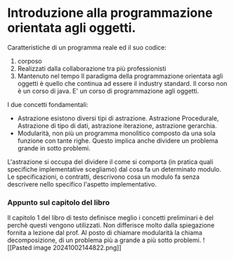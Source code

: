 # Introduzione alla programmazione orientata agli oggetti.
Caratteristiche di un programma reale ed il suo codice:
1) corposo
2) Realizzati dalla collaborazione tra più professionisti
3) Mantenuto nel tempo
Il paradigma della programmazione orientata agli oggetti è quello che continua ad essere il industry standard. Il corso non è un corso di java. E' un corso di programmazione agli oggetti.

I due concetti fondamentali:
- Astrazione esistono diversi tipi di astrazione. Astrazione Procedurale, Astrazione di tipo di dati, astrazione iterazione, astrazione gerarchia.
- Modularità, non più un programma monolitico composto da una sola funzione con tante righe. Questo implica anche dividere un problema grande in sotto problemi.

L'astrazione si occupa del dividere il come  si comporta (in pratica quali specifiche implementative scegliamo) dal cosa fa un determinato modulo. 
Le specificazioni, o contratti, descrivono cosa un modulo fa senza descrivere nello specifico l'aspetto implementativo.



### Appunto sul capitolo del libro
Il capitolo 1 del libro di testo definisce meglio i concetti preliminari è del perchè questi vengono utilizzati. Non differisce molto dalla spiegazione fornita a lezione dal prof. Al posto di chiamare modularità la chiama decomposizione, di un problema più a grande a più sotto problemi.
![[Pasted image 20241002144822.png]]
